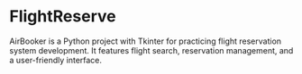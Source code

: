 # FlightReserve
AirBooker is a Python project with Tkinter for practicing flight reservation system development. It features flight search, reservation management, and a user-friendly interface.
